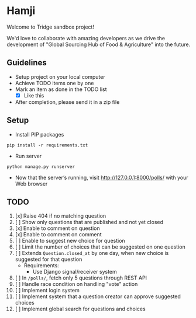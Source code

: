 # Hamji

Welcome to Tridge sandbox project!

We'd love to collaborate with amazing developers as we drive the development of "Global Sourcing Hub of Food & Agriculture" into the future.

## Guidelines
- Setup project on your local computer
- Achieve TODO items one by one
- Mark an item as done in the TODO list
    - [x] Like this
- After completion, please send it in a zip file


## Setup
- Install PIP packages
```
pip install -r requirements.txt
```
- Run server
```
python manage.py runserver
```
- Now that the server’s running, visit http://127.0.0.1:8000/polls/ with your Web browser


## TODO
1.  [x] Raise 404 if no matching question
2.  [ ] Show only questions that are published and not yet closed
3.  [x] Enable to comment on question
4.  [x] Enable to comment on comment
5.  [ ] Enable to suggest new choice for question
6.  [ ] Limit the number of choices that can be suggested on one question
7.  [ ] Extends `Question.closed_at` by one day, when new choice is suggested for that question
     - Requirements:
         - Use Django signal/receiver system
8.  [ ] In `/polls/`, fetch only 5 questions through REST API
9.  [ ] Handle race condition on handling "vote" action
10. [ ] Implement login system
11. [ ] Implement system that a question creator can approve suggested choices
12. [ ] Implement global search for questions and choices

